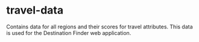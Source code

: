 # travel-data
Contains data for all regions and their scores for travel attributes. This data is used for the Destination Finder web application.
